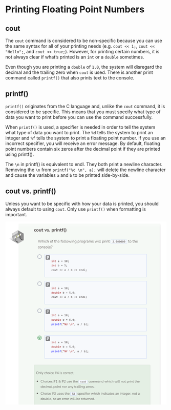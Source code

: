 # Printing Floating Point Numbers
## cout
The `cout` command is considered to be non-specific because you can use the same syntax for all of your printing needs (e.g. `cout << 1;`, `cout << "Hello";`, and `cout << true;`). However, for printing certain numbers, it is not always clear if what’s printed is an `int` or a `double` sometimes.

Even though you are printing a `double` of `1.0`, the system will disregard the decimal and the trailing zero when `cout` is used. There is another print command called `printf()` that also prints text to the console.

## printf()
`printf()` originates from the C language and, unlike the `cout` command, it is considered to be specific. This means that you must specify what type of data you want to print before you can use the command successfully.

When `printf()` is used, a specifier is needed in order to tell the system what type of data you want to print. The `%d` tells the system to print an integer and `%f` tells the system to print a floating point number. If you use an incorrect specifier, you will receive an error message. By default, floating point numbers contain six zeros after the decimal point if they are printed using printf().

The `\n` in printf() is equivalent to endl. They both print a newline character. Removing the `\n` from `printf("%d \n", a);` will delete the newline character and cause the variables `a` and `b` to be printed side-by-side.

## cout vs. printf()
Unless you want to be specific with how your data is printed, you should always default to using `cout`. Only use `printf()` when formatting is important.

![Question 2](_assets/Q2.png)